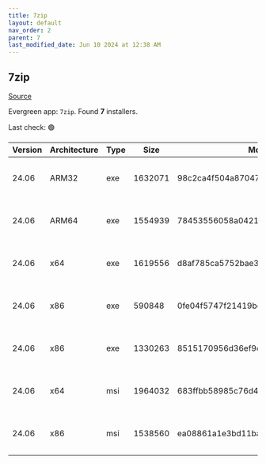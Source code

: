 ```yaml
---
title: 7zip
layout: default
nav_order: 2
parent: 7
last_modified_date: Jun 10 2024 at 12:38 AM
---
```


## 7zip

[Source](https://www.7-zip.org/)

Evergreen app: `7zip`. Found **7** installers.

Last check: 🟢

| Version | Architecture | Type | Size    | Md5                              | URI                                                                                                                                                                        |
| ------- | ------------ | ---- | ------- | -------------------------------- | -------------------------------------------------------------------------------------------------------------------------------------------------------------------------- |
| 24.06   | ARM32        | exe  | 1632071 | 98c2ca4f504a87047491a7e082933edc | [https://pilotfiber.dl.sourceforge.net/project/sevenzip/7-Zip/24.06/7z2406-arm.exe](https://pilotfiber.dl.sourceforge.net/project/sevenzip/7-Zip/24.06/7z2406-arm.exe)     |
| 24.06   | ARM64        | exe  | 1554939 | 78453556058a0421d6f4c77c353c3559 | [https://pilotfiber.dl.sourceforge.net/project/sevenzip/7-Zip/24.06/7z2406-arm64.exe](https://pilotfiber.dl.sourceforge.net/project/sevenzip/7-Zip/24.06/7z2406-arm64.exe) |
| 24.06   | x64          | exe  | 1619556 | d8af785ca5752bae36e8af5a2f912d81 | [https://pilotfiber.dl.sourceforge.net/project/sevenzip/7-Zip/24.06/7z2406-x64.exe](https://pilotfiber.dl.sourceforge.net/project/sevenzip/7-Zip/24.06/7z2406-x64.exe)     |
| 24.06   | x86          | exe  | 590848  | 0fe04f5747f21419bc96e130b2068238 | [https://pilotfiber.dl.sourceforge.net/project/sevenzip/7-Zip/24.06/7zr.exe](https://pilotfiber.dl.sourceforge.net/project/sevenzip/7-Zip/24.06/7zr.exe)                   |
| 24.06   | x86          | exe  | 1330263 | 8515170956d36ef9da3082a7c22e8213 | [https://pilotfiber.dl.sourceforge.net/project/sevenzip/7-Zip/24.06/7z2406.exe](https://pilotfiber.dl.sourceforge.net/project/sevenzip/7-Zip/24.06/7z2406.exe)             |
| 24.06   | x64          | msi  | 1964032 | 683ffbb58985c76d410594918b17e198 | [https://pilotfiber.dl.sourceforge.net/project/sevenzip/7-Zip/24.06/7z2406-x64.msi](https://pilotfiber.dl.sourceforge.net/project/sevenzip/7-Zip/24.06/7z2406-x64.msi)     |
| 24.06   | x86          | msi  | 1538560 | ea08861a1e3bd11baafa29b18a58c946 | [https://pilotfiber.dl.sourceforge.net/project/sevenzip/7-Zip/24.06/7z2406.msi](https://pilotfiber.dl.sourceforge.net/project/sevenzip/7-Zip/24.06/7z2406.msi)             |
